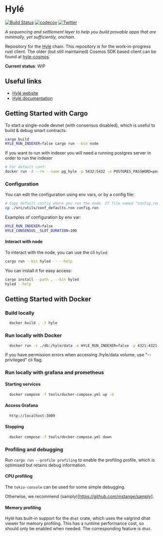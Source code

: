 # Hylé

[![Build Status][actions-badge]][actions-url]
[![codecov][codecov-badge]][codecov-url]
[![Twitter][twitter-badge]][twitter-url]


_A sequencing and settlement layer to help you build provable apps that are minimally, yet sufficiently, onchain._

Repository for the [Hylé](https://hyle.eu) chain. This repository is for the work-in-progress rust client.
The older (but still maintained) Cosmos SDK based client can be found at [hyle-cosmos](https://github.com/Hyle-org/hyle-cosmos).

**Current status**: WIP

## Useful links

- [Hylé website](https://www.hyle.eu/)
- [Hylé documentation](https://docs.hyle.eu)

## Getting Started with Cargo

To start a single-node devnet (with consensus disabled), which is useful to build & debug smart contracts:

```bash
cargo build
HYLE_RUN_INDEXER=false cargo run --bin node
```

If you want to run with indexer you will need a running postgres server in order to run the indexer
```bash
# For default conf:
docker run -d --rm --name pg_hyle -p 5432:5432 -e POSTGRES_PASSWORD=postgres postgres
```

### Configuration 

You can edit the configuration using env vars, or by a config file:
```bash
# Copy default config where you run the node. If file named "config.ron" is present, it will be loaded by node at startup.
cp ./src/utils/conf_defaults.ron config.ron
```

Examples of configuration by env var:
```bash
HYLE_RUN_INDEXER=false 
HYLE_CONSENSUS__SLOT_DURATION=100
```

#### Interact with node 

To interact with the node, you can use the cli `hyled`:

```bash
cargo run --bin hyled -- --help
```

You can install it for easy access: 
```bash
cargo install --path . --bin hyled
hyled --help
```

## Getting Started with Docker

### Build locally

```bash
  docker build . -t hyle

```

### Run locally with Docker

```bash
  docker run -v ./db:/hyle/data -e HYLE_RUN_INDEXER=false -p 4321:4321 -p 1234:1234 hyle
```

If you have permission errors when accessing /hyle/data volume, use "--privileged" cli flag.

### Run locally with grafana and prometheus

#### Starting services

```bash
  docker compose -f tools/docker-compose.yml up -d
```

#### Access Grafana

```bash
  http://localhost:3000
```

#### Stopping

```bash
  docker compose -f tools/docker-compose.yml down
```

### Profiling and debugging

Run `cargo run --profile profiling` to enable the profiling profile, which is optimised but retains debug information.

#### CPU profiling

The `tokio-console` can be used for some simple debugging.

Otherwise, we recommend (samply)[https://github.com/mstange/samply].

#### Memory profiling

Hylé has built-in support for the `dhat` crate, which uses the valgrind dhat viewer for memory profiling.
This has a runtime performance cost, so should only be enabled when needed. The corresponding feature is `dhat`.


[actions-badge]: https://img.shields.io/github/actions/workflow/status/Hyle-org/hyle/ci.yml?branch=main
[actions-url]: https://github.com/Hyle-org/hyle/actions?query=workflow%3ATests+branch%3Amain
[codecov-badge]: https://codecov.io/gh/Hyle-org/hyle/graph/badge.svg?token=S87GT99Q62
[codecov-url]: https://codecov.io/gh/Hyle-org/hyle
[twitter-badge]: https://img.shields.io/twitter/follow/hyle_org
[twitter-url]: https://x.com/hyle_org
